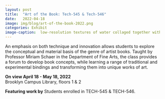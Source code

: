 ```yaml
---
layout: post
title:  "Art of the Book: Tech-545 & Tech-546"
date:   2022-04-18
image: img/blog/art-of-the-book-2022.png
categories: Exhibit
image-caption:  low-resolution textures of water collaged together with an orange hue
---
```


An emphasis on both technique and innovation allows students to explore the conceptual and material basis of the genre of artist books. Taught by Professor Miriam Schaer in the Department of Fine Arts, the class provides a forum to develop book concepts, while learning a range of traditional and experimental bindings and transforming them into unique works of art.

**On view April 18 - May 18, 2022**<br>
Brooklyn Campus Library, floors 1 & 2<br>

**Featuring work by**
Students enrolled in TECH-545 & TECH-546.
